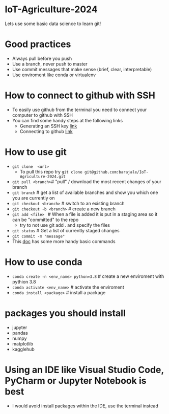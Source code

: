 # IoT-Agriculture-2024

Lets use some basic data science to learn git!

# Good practices

- Always pull before you push
- Use a branch, never push to master
- Use commit messages that make sense (brief, clear, interpretable)
- Use enviroment like conda or virtualenv

# How to connect to github with SSH

- To easily use github from the terminal you need to connect your computer to github with SSH
- You can find some handy steps at the following links
  - Generating an SSH key [link](https://docs.github.com/en/authentication/connecting-to-github-with-ssh/generating-a-new-ssh-key-and-adding-it-to-the-ssh-agent)
  - Connecting to github [link](https://docs.github.com/en/authentication/connecting-to-github-with-ssh/adding-a-new-ssh-key-to-your-github-account?platform=windows)

# How to use git

- `git clone  <url>`
  - To pull this repo try `git clone git@github.com:barajale/IoT-Agriculture-2024.git`
- `git pull <branch>`# "pull" / download the most recent changes of your branch
- `git branch` # get a list of available branches and show you which one you are currently on
- `git checkout <branch>` # switch to an existing branch
- `git checkout -b <branch>` # create a new branch
- `git add <file> ` # When a file is added it is put in a staging area so it can be "committed" to the repo
  - try to not use git add . and specify the files
- `git status` # Get a list of currently staged changes
- `git commit -m "message"`
- This [doc](https://education.github.com/git-cheat-sheet-education.pdf) has some more handy basic commands

# How to use conda

- `conda create -n <env_name> python=3.8` # create a new enviroment with pythion 3.8
- `conda activate <env_name>` # activate the enviroment
- `conda install <package>` # install a package

# packages you should install

- jupyter
- pandas
- numpy
- matplotlib
- kagglehub

# Using an IDE like Visual Studio Code, PyCharm or Jupyter Notebook is best

- I would avoid install packages within the IDE, use the terminal instead
